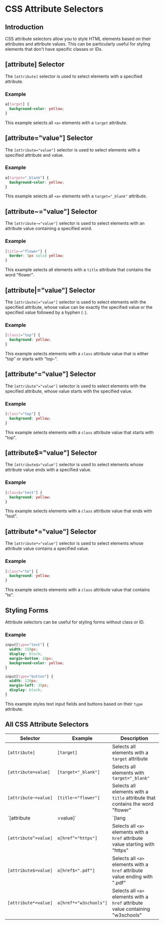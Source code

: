 # CSS Attribute Selectors
## Introduction
CSS attribute selectors allow you to style HTML elements based on their attributes and attribute values. This can be particularly useful for styling elements that don't have specific classes or IDs.
## [attribute] Selector
The `[attribute]` selector is used to select elements with a specified attribute.
### Example
```css
a[target] {
  background-color: yellow;
}
```
This example selects all `<a>` elements with a `target` attribute.
## [attribute="value"] Selector
The `[attribute="value"]` selector is used to select elements with a specified attribute and value.
### Example
```css
a[target="_blank"] {
  background-color: yellow;
}
```
This example selects all `<a>` elements with a `target="_blank"` attribute.

## [attribute~="value"] Selector

The `[attribute~="value"]` selector is used to select elements with an attribute value containing a specified word.

### Example
```css
[title~="flower"] {
  border: 5px solid yellow;
}
```
This example selects all elements with a `title` attribute that contains the word "flower".

## [attribute|="value"] Selector

The `[attribute|="value"]` selector is used to select elements with the specified attribute, whose value can be exactly the specified value or the specified value followed by a hyphen (`-`).

### Example
```css
[class|="top"] {
  background: yellow;
}
```
This example selects elements with a `class` attribute value that is either "top" or starts with "top-".

## [attribute^="value"] Selector

The `[attribute^="value"]` selector is used to select elements with the specified attribute, whose value starts with the specified value.

### Example
```css
[class^="top"] {
  background: yellow;
}
```
This example selects elements with a `class` attribute value that starts with "top".

## [attribute$="value"] Selector

The `[attribute$="value"]` selector is used to select elements whose attribute value ends with a specified value.

### Example
```css
[class$="test"] {
  background: yellow;
}
```
This example selects elements with a `class` attribute value that ends with "test".

## [attribute*="value"] Selector

The `[attribute*="value"]` selector is used to select elements whose attribute value contains a specified value.

### Example
```css
[class*="te"] {
  background: yellow;
}
```
This example selects elements with a `class` attribute value that contains "te".

## Styling Forms

Attribute selectors can be useful for styling forms without class or ID.

### Example
```css
input[type="text"] {
  width: 150px;
  display: block;
  margin-bottom: 10px;
  background-color: yellow;
}

input[type="button"] {
  width: 120px;
  margin-left: 35px;
  display: block;
}
```
This example styles text input fields and buttons based on their `type` attribute.

## All CSS Attribute Selectors

| Selector           | Example                  | Description                                                                 |
|--------------------|--------------------------|-----------------------------------------------------------------------------|
| `[attribute]`      | `[target]`               | Selects all elements with a `target` attribute                              |
| `[attribute=value]`| `[target="_blank"]`      | Selects all elements with `target="_blank"`                                 |
| `[attribute~=value]`| `[title~="flower"]`     | Selects all elements with a `title` attribute that contains the word "flower"|
| `[attribute|=value]`| `[lang|="en"]`          | Selects all elements with a `lang` attribute value starting with "en"       |
| `[attribute^=value]`| `a[href^="https"]`      | Selects all `<a>` elements with a `href` attribute value starting with "https"|
| `[attribute$=value]`| `a[href$=".pdf"]`       | Selects all `<a>` elements with a `href` attribute value ending with ".pdf" |
| `[attribute*=value]`| `a[href*="w3schools"]`  | Selects all `<a>` elements with a `href` attribute value containing "w3schools" |


